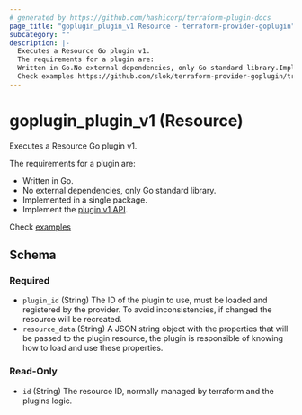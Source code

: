 ```yaml
---
# generated by https://github.com/hashicorp/terraform-plugin-docs
page_title: "goplugin_plugin_v1 Resource - terraform-provider-goplugin"
subcategory: ""
description: |-
  Executes a Resource Go plugin v1.
  The requirements for a plugin are:
  Written in Go.No external dependencies, only Go standard library.Implemented in a single package.Implement the plugin v1 API https://github.com/slok/terraform-provider-goplugin/tree/main/pkg/api/v1.
  Check examples https://github.com/slok/terraform-provider-goplugin/tree/main/examples
---
```


# goplugin_plugin_v1 (Resource)

Executes a Resource Go plugin v1.

The requirements for a plugin are:

- Written in Go.
- No external dependencies, only Go standard library.
- Implemented in a single package.
- Implement the [plugin v1 API](https://github.com/slok/terraform-provider-goplugin/tree/main/pkg/api/v1).

Check [examples](https://github.com/slok/terraform-provider-goplugin/tree/main/examples)



<!-- schema generated by tfplugindocs -->
## Schema

### Required

- `plugin_id` (String) The ID of the plugin to use, must be loaded and registered by the provider. To avoid inconsistencies, if changed the resource will be recreated.
- `resource_data` (String) A JSON string object with the properties that will be passed to the plugin resource, the plugin is responsible of knowing how to load and use these properties.

### Read-Only

- `id` (String) The resource ID, normally managed by terraform and the plugins logic.


